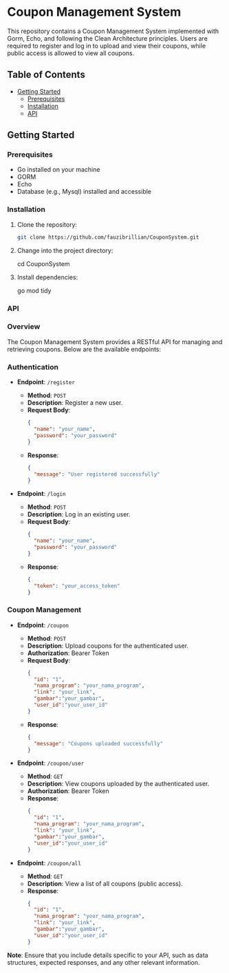 # Coupon Management System

This repository contains a Coupon Management System implemented with Gorm, Echo, and following the Clean Architecture principles. Users are required to register and log in to upload and view their coupons, while public access is allowed to view all coupons.

## Table of Contents
- [Getting Started](#getting-started)
  - [Prerequisites](#prerequisites)
  - [Installation](#installation)
  - [API](#api)

## Getting Started

### Prerequisites

- Go installed on your machine
- GORM
- Echo
- Database (e.g., Mysql) installed and accessible

### Installation

1. Clone the repository:

   ```bash
   git clone https://github.com/fauzibrillian/CouponSystem.git
2. Change into the project directory:

    cd CouponSystem
3. Install dependencies:

    go mod tidy

### API

### Overview

The Coupon Management System provides a RESTful API for managing and retrieving coupons. Below are the available endpoints:

### Authentication

- **Endpoint**: `/register`
  - **Method**: `POST`
  - **Description**: Register a new user.
  - **Request Body**:
    ```json
    {
      "name": "your_name",
      "password": "your_password"
    }
    ```
  - **Response**:
    ```json
    {
      "message": "User registered successfully"
    }
    ```

- **Endpoint**: `/login`
  - **Method**: `POST`
  - **Description**: Log in an existing user.
  - **Request Body**:
    ```json
    {
      "name": "your_name",
      "password": "your_password"
    }
    ```
  - **Response**:
    ```json
    {
      "token": "your_access_token"
    }
    ```

### Coupon Management

- **Endpoint**: `/coupon`
  - **Method**: `POST`
  - **Description**: Upload coupons for the authenticated user.
  - **Authorization**: Bearer Token
  - **Request Body**:
    ```json
    {
      "id": "1",
      "nama_program": "your_nama_program",
      "link": "your_link",
      "gambar":"your_gambar",
      "user_id":"your_user_id"
    }
    ```
  - **Response**:
    ```json
    {
      "message": "Coupons uploaded successfully"
    }
    ```

- **Endpoint**: `/coupon/user`
  - **Method**: `GET`
  - **Description**: View coupons uploaded by the authenticated user.
  - **Authorization**: Bearer Token
  - **Response**:
    ```json
    {
      "id": "1",
      "nama_program": "your_nama_program",
      "link": "your_link",
      "gambar":"your_gambar",
      "user_id":"your_user_id"
    }
    ```

- **Endpoint**: `/coupon/all`
  - **Method**: `GET`
  - **Description**: View a list of all coupons (public access).
  - **Response**:
    ```json
    {
      "id": "1",
      "nama_program": "your_nama_program",
      "link": "your_link",
      "gambar":"your_gambar",
      "user_id":"your_user_id"
    }
    ```

**Note**: Ensure that you include details specific to your API, such as data structures, expected responses, and any other relevant information.





